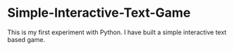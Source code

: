 # Simple-Interactive-Text-Game
This is my first experiment with Python. I have built a simple interactive text based game.
